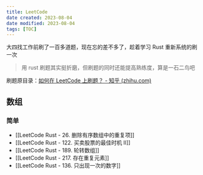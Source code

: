 ```yaml
---
title: LeetCode
date created: 2023-08-04
date modified: 2023-08-04
tags: [TOC]
---
```


大四找工作前刷了一百多道题，现在忘的差不多了，趁着学习 Rust 重新系统的刷一次

> 用 rust 刷题其实挺折磨，但刷题的同时还能提高熟练度，算是一石二鸟吧

刷题原目录：[如何在 LeetCode 上刷题？ - 知乎 (zhihu.com)](https://www.zhihu.com/question/266888066/answer/2828886867)

## 数组
### 简单
- [[LeetCode Rust - 26. 删除有序数组中的重复项]]
- [[LeetCode Rust - 122. 买卖股票的最佳时机 II]]
- [[LeetCode Rust - 189. 轮转数组]]
- [[LeetCode Rust - 217. 存在重复元素]]
- [[LeetCode Rust - 136. 只出现一次的数字]]